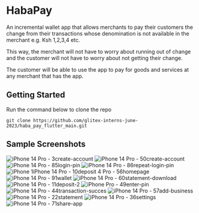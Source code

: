 # HabaPay
An incremental wallet app that allows merchants to pay their customers the change from their transactions whose denomination is not available in the merchant e.g. Ksh 1,2,3,4 etc.  
   
This way, the merchant will not have to worry about running out of change and the customer will not have to worry about not getting their change.  

The customer will be able to use the app to pay for goods and services at any merchant that has the app.

## Getting Started
Run the command below to clone the repo
```
git clone https://github.com/glitex-interns-june-2023/haba_pay_flutter_main.git
```


## Sample Screenshots
![iPhone 14 Pro - 3create-account](https://github.com/glitex-interns-june-2023/haba_pay_flutter_main/assets/70845241/b12129de-6494-4ffa-b735-c7f1a23a93a4)
![iPhone 14 Pro - 50create-account](https://github.com/glitex-interns-june-2023/haba_pay_flutter_main/assets/70845241/5defabcf-3e62-4508-91b1-cb16d343c888)
![iPhone 14 Pro - 85login-pin](https://github.com/glitex-interns-june-2023/haba_pay_flutter_main/assets/70845241/fc7d2014-0a9c-425a-b360-cef11e2c42ea)
![iPhone 14 Pro - 86repeat-login-pin](https://github.com/glitex-interns-june-2023/haba_pay_flutter_main/assets/70845241/96e49aab-b5db-4063-90f4-8cc9d3a1dd0c)
![iPhone 1![iPhone 14 Pro - 10deposit](https://github.com/glitex-interns-june-2023/haba_pay_flutter_main/assets/70845241/ca277be3-207b-48ac-856f-33ee9872aadc)
4 Pro - 56homepage](https://github.com/glitex-interns-june-2023/haba_pay_flutter_main/assets/70845241/357588dd-7a03-49ca-8063-edadac22ced3)
![iPhone 14 Pro - 91wallet](https://github.com/glitex-interns-june-2023/haba_pay_flutter_main/assets/70845241/eb2f9b5b-493d-4784-90a5-f10f48f2ef10)
![iPhone 14 Pro - 60statement-download](https://github.com/glitex-interns-june-2023/haba_pay_flutter_main/assets/70845241/a2ae733c-9822-4a5d-81f2-6e32b30d1931)
![iPhone 14 Pro - 11deposit-2](https://github.com/glitex-interns-june-2023/haba_pay_flutter_main/assets/70845241/2f2704b5-a90c-4079-8954-59f814ca1e0e)
![iPhone Pro - 49enter-pin](https://github.com/glitex-interns-june-2023/haba_pay_flutter_main/assets/70845241/35f6062e-936d-458f-97e4-194d396cdfdf)
![iPhone 14 Pro - 44transaction-succes](https://github.com/glitex-interns-june-2023/haba_pay_flutter_main/assets/70845241/9a6c6fda-1048-4fa8-83c4-62de295c7c9a)
![iPhone 14 Pro - 57add-business](https://github.com/glitex-interns-june-2023/haba_pay_flutter_main/assets/70845241/9c3098ed-260f-46a1-8ff1-6c5b0dca9241)
![iPhone 14 Pro - 22statement](https://github.com/glitex-interns-june-2023/haba_pay_flutter_main/assets/70845241/31e0c1f3-c4cc-4821-b8bc-012e9245f0a1)
![iPhone 14 Pro - 36settings](https://github.com/glitex-interns-june-2023/haba_pay_flutter_main/assets/70845241/d1a42649-993c-41f6-8d26-48bfab19527d)
![iPhone 14 Pro - 71share-app](https://github.com/glitex-interns-june-2023/haba_pay_flutter_main/assets/70845241/9033cb57-1532-469e-b07a-f04bbbc14e1b)
